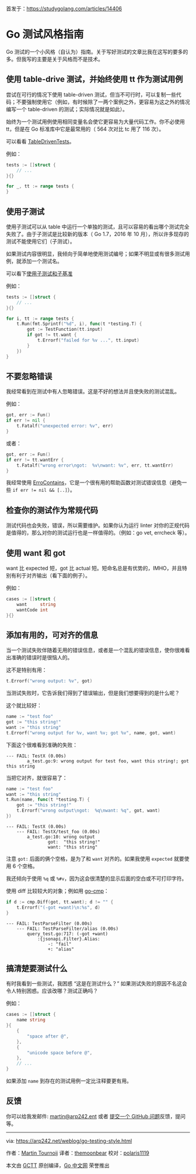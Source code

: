 首发于：https://studygolang.com/articles/14406

# Go 测试风格指南

Go 测试的一个小风格（自认为）指南。关于写好测试的文章比我在这写的要多的多。但我写的主要是关于风格而不是技术。

## 使用 table-drive 测试，并始终使用 tt 作为测试用例

尝试在可行的情况下使用 table-driven 测试，但当不可行时，可以复制一些代码；不要强制使用它（例如，有时候除了一两个案例之外，更容易为这之外的情况编写一个 table-driven 的测试；实际情况就是如此）。

始终为一个测试用例使用相同变量名会使它更容易为大量代码工作。你不必使用 tt，但是在 Go 标准库中它是最常用的（ 564 次对比 tc 用了 116 次）。

可以看看 [TableDrivenTests](https://github.com/golang/go/wiki/TableDrivenTests)。

例如：

```go
tests := []struct {
	// ...
}{}

for _, tt := range tests {
}
```

## 使用子测试

使用子测试可以从 table 中运行一个单独的测试，且可以容易的看出哪个测试完全失败了。由于子测试是比较新的版本（ Go 1.7，2016 年 10 月），所以许多现存的测试不能使用它们（子测试）。

如果测试内容很明显，我倾向于简单地使用测试编号；如果不明显或有很多测试用例，就添加一个测试名。

可以看下[使用子测试和子基准](https://blog.golang.org/subtests)

例如：

```go
tests := []struct {
	// ...
}{}

for i, tt := range tests {
	t.Run(fmt.Sprintf("%d", i), func(t *testing.T) {
		got := TestFunction(tt.input)
		if got != tt.want {
			t.Errorf("failed for %v ...", tt.input)
		}
	})
}
```

## 不要忽略错误

我经常看到在测试中有人忽略错误。这是不好的想法并且使失败的测试混乱。

例如：

```go
got, err := Fun()
if err != nil {
    t.Fatalf("unexpected error: %v", err)
}
```

或者：

```go
got, err := Fun()
if err != tt.wantErr {
    t.Fatalf("wrong error\ngot:  %v\nwant: %v", err, tt.wantErr)
}
```

我经常使用 [ErroContains](https://github.com/Teamwork/test/blob/859eda3cd87ed7713df79c5bb2b2a90601ad0524/test.go#L13-L26)，它是一个很有用的帮助函数对测试错误信息（避免一些 `if err != nil && [..]`）。

## 检查你的测试作为常规代码

测试代码也会失败，错误，所以需要维护。如果你认为运行 linter 对你的正规代码是值得的，那么对你的测试运行也是一样值得的。（例如：go vet, errcheck 等）。

## 使用 want 和 got

want 比 expected 短，got 比 actual 短。短命名总是有优势的，IMHO，并且特别有利于对齐输出（看下面的例子）。

例如：

```go
cases := []struct {
    want     string
    wantCode int
}{}
```

## 添加有用的，可对齐的信息

当一个测试失败伴随着无用的错误信息，或者是一个混乱的错误信息，使你很难看出准确的错误时是很恼人的。

这不是特别有用：

```go
t.Errorf("wrong output: %v", got)
```

当测试失败时，它告诉我们得到了错误输出，但是我们想要得到的是什么呢？

这个就比较好：

```go
name := "test foo"
got := "this string!"
want := "this string"
t.Errorf("wrong output for %v, want %v; got %v", name, got, want)
```

下面这个很难看到准确的失败：

```
--- FAIL: TestX (0.00s)
		a_test.go:9: wrong output for test foo, want this string!; got this string
```

当把它对齐，就很容易了：

```go
name := "test foo"
want := "this string"
t.Run(name, func(t *testing.T) {
    got := "this string!"
    t.Errorf("wrong output\ngot:  %q\nwant: %q", got, want)
})
```

```
--- FAIL: TestX (0.00s)
	--- FAIL: TestX/test_foo (0.00s)
		a_test.go:10: wrong output
				got:  "this string!"
				want: "this string"
```

注意 `got:` 后面的俩个空格，是为了和 `want` 对齐的。如果我使用 `expected` 就要使用 6 个空格。

我还倾向于使用 `%q` 或 `%#v`，因为这会很清楚的显示后面的空白或不可打印字符。

使用 diff 比较较大的对象；例如用 [go-cmp](https://github.com/google/go-cmp)：

```go
if d := cmp.Diff(got, tt.want); d != "" {
	t.Errorf("(-got +want)\n:%s", d)
}
```

```
--- FAIL: TestParseFilter (0.00s)
	--- FAIL: TestParseFilter/alias (0.00s)
		query_test.go:717: (-got +want)
			:{jsonapi.Filter}.Alias:
				-: "fail"
				+: "alias"

```

## 搞清楚要测试什么

有时我看到一些测试，我困惑 “这是在测试什么？” 如果测试失败的原因不名这会令人特别困惑。应该改哪？测试正确吗？

例如：

```go
cases := []struct {
	name string
}{
	{
		"space after @",
	},
	{
		"unicode space before @",
	},
	// ...
}
```

如果添加 `name` 到存在的测试用例一定比注释要更有用。

## 反馈

你可以给我发邮件: [martin@arp242.ent](martin@arp242.net) 或者 [提交一个 GitHub 问题](https://github.com/Carpetsmoker/arp242.net/issues/new)反馈，提问等。

---

via: https://arp242.net/weblog/go-testing-style.html

作者：[Martin Tournoij](https://arp242.net/)
译者：[themoonbear](https://github.com/themoonbear)
校对：[polaris1119](https://github.com/polaris1119)

本文由 [GCTT](https://github.com/studygolang/GCTT) 原创编译，[Go 中文网](https://studygolang.com/) 荣誉推出
